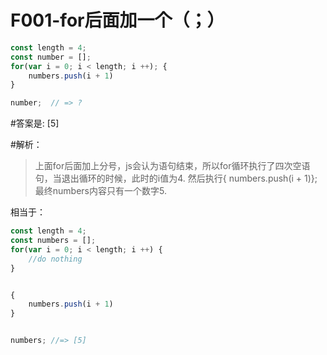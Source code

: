 # F001-for后面加一个（；）

```js
const length = 4;
const number = [];
for(var i = 0; i < length; i ++); {
	numbers.push(i + 1)
}

number;  // => ?
```

#答案是:
[5]


#解析：

>上面for后面加上分号，js会认为语句结束，所以for循环执行了四次空语句，当退出循环的时候，此时的i值为4.
>然后执行{ numbers.push(i + 1)};最终numbers内容只有一个数字5.



相当于：

```js
const length = 4;
const numbers = [];
for(var i = 0; i < length; i ++) {
	//do nothing
}


{
	numbers.push(i + 1)
}


numbers; //=> [5]
```